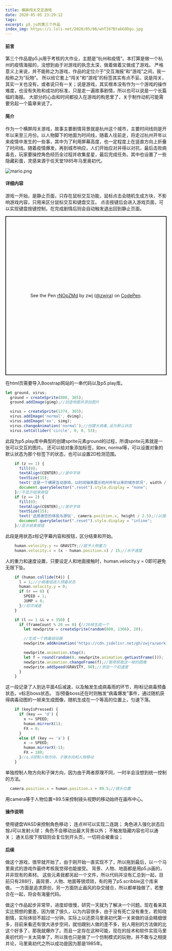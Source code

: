 ```yaml
---
title: 横屏闯关交互游戏
date: 2020-05-05 23:29:12
tags:
excerpt: p5.js的第三个作品
index_img: https://i.loli.net/2020/05/06/whTI67BtabGODgu.jpg
---
```




#### 前言

第三个作品是p5.js用于考核的大作业，主题是“杭州和疫情”。本打算是做一个杭州的疫情海报的，没想到由于对游戏的执念太深，做着做着又做成了游戏。
严格意义上来说，并不能称之为游戏，作品的定位介于“交互海报”和“游戏”之间，我一般称之为“玩物”。
所以给它套上“闯关”和“游戏”的标签其实有点不妥。说是闯关，其实一关也没有，或者说只有一关；说是游戏，其实根本没有作为一个游戏的操作难度，也没有失败和成功的标准，只是走一遍故事剧情，所以也可以说是一个长篇幅的海报。
大部分的心血和时间都投入在游戏的构思里了，关于制作动机可能需要另起一个篇章来说了。

#### 简介

作为一个横屏闯关游戏，故事主要剧情背景就是杭州这个城市，主要时间线则是开年以来至三月份。以人物脚下的地面为时间线，随着人往前走，将走过杭州开年以来疫情中发生的一些事，其中为了利用屏幕高度，也一定程度上在竖直方向上折叠了时间线。随着疫情爆发，再到城市响应，人们开始应对并得以对抗，最后击败病毒去，玩家要操控角色经历全过程并收集星星，最后完成任务。其中也设置了一些隐藏彩蛋，灵感来源于任天堂1985年马里奥初代。

![mario.png](https://i.loli.net/2020/05/06/z2hFKTGHLcIS6il.png)

#### 详细内容

游戏一开始，是静止页面，只存在鼠标交互功能，鼠标点击会随机生成方块，不影响游戏内容，只用来区分鼠标交互和键盘交互。
点击按键后会进入游戏页面，可以实现键盘按键控制，在完成剧情后则会自动触发退出回到静止页面。

<p class="codepen" data-height="496" data-theme-id="light" data-default-tab="result" data-user="zwjra" data-slug-hash="rNOpZMd" style="height: 496px; box-sizing: border-box; display: flex; align-items: center; justify-content: center; border: 2px solid; margin: 1em 0; padding: 1em;" data-pen-title="rNOpZMd">
  <span>See the Pen <a href="https://codepen.io/zwjra/pen/rNOpZMd">
  rNOpZMd</a> by zwj (<a href="https://codepen.io/zwjra">@zwjra</a>)
  on <a href="https://codepen.io">CodePen</a>.</span>
</p>
<script async src="https://static.codepen.io/assets/embed/ei.js"></script>

在html页需要导入Boostrap网站的一串代码以及p5.play库。

```javascript
let ground, virus;
  ground = createSprite(800, 385);
  ground.addImage(gimg);//创造地面并添加图片

  virus = createSprite(1374, 303);
  virus.addImage('normal', dvimg);
  virus.addImage('ex', simg);
  virus.changeAnimation('normal');//创建大病毒,设为默认状态
  virus.setCollider('circle', 0, 0, 53);
```
此段为p5.play库中典型的创建sprite元素ground的过程，所谓sprite元素就是一张可以交互的图片。
还可以给对象添加标签，如ex, normal等，可以设置对象的默认状态为那个标签下的状态，也可以设置2D检测范围。

```javascript
    if (z == 1) {
      fill(0);
      textAlign(CENTER);//居中字体
      textSize(15);
      text('这是一个横屏互动游戏，以时间轴来展示杭州开年以来的城市状况', width / 2, height / 2.5);
      document.querySelector(".reset").style.display = "none";
    }//不显示结束按钮
    if (z == 2) {
      fill(0);
      textAlign(CENTER);//居中字体
      textSize(15);
      text('这感谢您的体验与游玩', camera.position.x, height / 2.5);//以镜头为x坐标
      document.querySelector(".reset").style.display = "inline";
    }//显示结束按钮
```
此段是用状态z标记字幕内容和按钮，区分结束和开始。

```javascript
    human.velocity.y += GRAVITY;//赋予人物重力
    human.velocity.x = (x - human.position.x) / 15;//水平速度
```
人的重力和速度设置，只要设定人和地面接触时，human.velocity.y = 0即可避免无限下坠。

```javascript
    if (human.collide(t4)) {
      l = 1;//小病毒组进入预备状态
      human.velocity.y = 0;
      if (r == 0) {
        SPEED = 1;
        JUMP = 6;
      }//初次减速
    }

    if (l == 1 && v < 350) {
      if (frameCount % 20 == 0) {//20帧生成一个
        let newSprite = createSprite(random(800, 1366), 20);

        //生成一个病毒组动画
        newSprite.addAnimation('https://cdn.jsdelivr.net/gh/zwjra/work1/v1.png', 'https://cdn.jsdelivr.net/gh/zwjra/work1/v2.png');

        newSprite.animation.stop();
        let f = round(random(0, newSprite.animation.getLastFrame()));
        newSprite.animation.changeFrame(f);//暂停获取这一帧的图像
        newSprite.addSpeed(GRAVITY, 90);//添加一个初速度
      }
    }
```
这一段记录了人到达平面4后减速，以及触发生成病毒雨的环节，用l标记病毒预备状态，v标志boss状态。
当l预备boss还在时则触发“病毒爆发”事件，通过随机获得病毒动图的一帧来生成图像，随机生成在一个等高的位置上，匀速下落。

```javascript
    if (keyIsPressed) {
      if (key == 'd') {
        x += SPEED;
        human.mirrorX(1);
        FX = 0;
      }
      else if (key == 'a') {
        x -= SPEED;
        human.mirrorX(-1);
        FX = 180;
      }//a,d控制人物方向、子弹方向和人物移动
    }
```
单独控制人物方向和子弹方向，因为由于两者原理不同，一时半会没想到统一控制的方法。

```javascript
  camera.position.x = human.position.x + 89.5;//镜头位置
```
用camera等于人物位置+89.5来控制镜头视野的移动始终在画布中心。

#### 操作说明

使用键盘WASD来控制角色移动；
连点W可以实现二连跳；
角色进入强化状态后按J可以发射火球；
角色不会移动出最大背景以外；
不触发隐藏内容也可以通关；
通关后按下按钮则会复位到开头页，一切将会被重设；

#### 后续

做这个游戏，很早就开始了，由于刚开始一直实现不了，所以拖到最后，以一个马里奥式的游戏作最终考核我觉得也能接受。
背景、人物、地面都是用p5.js画的，并非现有的素材。
这些元素我都另起一个文件，所以代码并没有汇总到一起，目前只有288行，画背景、人物、地面等很烦琐，有的用了p5.scribble这个库来做。
一方面是追求原创，另一方面防止画风的杂交缝合，所以都单独做了，若整合在一起，将会有海量代码。

做这个作品起步非常早，进度却很慢，研究一天就为了解决一个问题。现在看来其实比预想的要差，因为做了很久，以为内容很多，由于没有死亡没有重生，若知晓剧情，实际体验不超过一分钟。实际上以还原马里奥初代第一关来做的话会精细很多，目前来看还有很大进步空间，就怕跟别人做的差不多，别人用别的方法做的比这个好多了，那我就爆炸了。而且一定存在这种可能，现在的技术和软件实现马里奥初代的一关太简单了，所以我也只是做了一个仿制模式的玩物，并不敢与之相提并论，马里奥初代之所以成功是因为那是1985年。